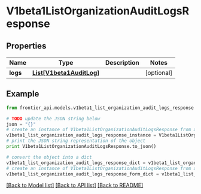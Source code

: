 # V1beta1ListOrganizationAuditLogsResponse


## Properties
Name | Type | Description | Notes
------------ | ------------- | ------------- | -------------
**logs** | [**List[V1beta1AuditLog]**](V1beta1AuditLog.md) |  | [optional] 

## Example

```python
from frontier_api.models.v1beta1_list_organization_audit_logs_response import V1beta1ListOrganizationAuditLogsResponse

# TODO update the JSON string below
json = "{}"
# create an instance of V1beta1ListOrganizationAuditLogsResponse from a JSON string
v1beta1_list_organization_audit_logs_response_instance = V1beta1ListOrganizationAuditLogsResponse.from_json(json)
# print the JSON string representation of the object
print V1beta1ListOrganizationAuditLogsResponse.to_json()

# convert the object into a dict
v1beta1_list_organization_audit_logs_response_dict = v1beta1_list_organization_audit_logs_response_instance.to_dict()
# create an instance of V1beta1ListOrganizationAuditLogsResponse from a dict
v1beta1_list_organization_audit_logs_response_form_dict = v1beta1_list_organization_audit_logs_response.from_dict(v1beta1_list_organization_audit_logs_response_dict)
```
[[Back to Model list]](../README.md#documentation-for-models) [[Back to API list]](../README.md#documentation-for-api-endpoints) [[Back to README]](../README.md)


